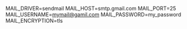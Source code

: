 MAIL_DRIVER=sendmail
MAIL_HOST=smtp.gmail.com
MAIL_PORT=25
MAIL_USERNAME=mymail@gamil.com
MAIL_PASSWORD=my_password
MAIL_ENCRYPTION=tls
